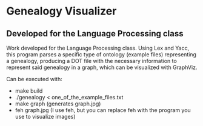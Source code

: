 # Genealogy Visualizer

## Developed for the Language Processing class

Work developed for the Language Processing class. Using Lex and Yacc, this program parses a specific type of ontology (example files) representing a genealogy, producing a DOT file with the necessary information to represent said genealogy in a graph, which can be visualized with GraphViz.

Can be executed with:
 - make build
 - ./genealogy < one_of_the_example_files.txt
 - make graph                                         (generates graph.jpg)
 - feh graph.jpg                                      (I use feh, but you can replace feh with the program you use to visualize images)

